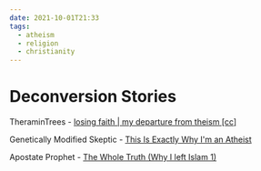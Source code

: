 ```yaml
---
date: 2021-10-01T21:33
tags:
  - atheism
  - religion
  - christianity
---
```


# Deconversion Stories

TheraminTrees - [losing faith | my departure from theism [cc]](https://youtu.be/6xqCkx6WQBE)

Genetically Modified Skeptic - [This Is Exactly Why I'm an Atheist](https://youtu.be/7urcE4IwMf0)

Apostate Prophet - [The Whole Truth (Why I left Islam 1)](https://youtu.be/uXMBwZo-rSQ)
